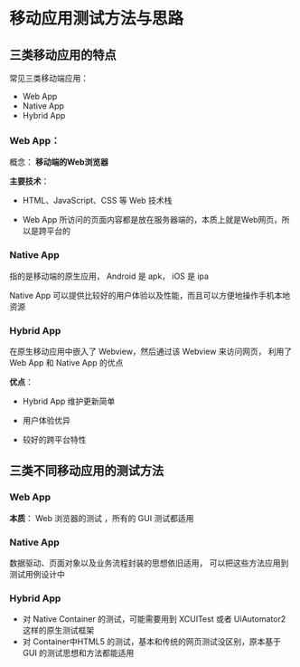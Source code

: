 # 移动应用测试方法与思路

## 三类移动应用的特点

常见三类移动端应用：

+  Web App
+ Native App
+ Hybrid App 

### Web App：

概念： **移动端的Web浏览器** 

**主要技术**： 

+ HTML、JavaScript、CSS 等 Web 技术栈 

+ Web App 所访问的页面内容都是放在服务器端的，本质上就是Web网页，所以是跨平台的 

###  **Native App** 

 指的是移动端的原生应用， Android 是 apk， iOS 是 ipa 

 Native App 可以提供比较好的用户体验以及性能，而且可以方便地操作手机本地资源 

###  **Hybrid App** 

 在原生移动应用中嵌入了 Webview，然后通过该 Webview 来访问网页， 利用了 Web App 和 Native App 的优点

**优点**：

+ Hybrid App 维护更新简单

+ 用户体验优异
+ 较好的跨平台特性

## 三类不同移动应用的测试方法 

###  Web App 

**本质**： Web 浏览器的测试 ，所有的 GUI 测试都适用

###  Native App 

 数据驱动、页面对象以及业务流程封装的思想依旧适用， 可以把这些方法应用到测试用例设计中 

###  Hybrid App 

+  对 Native Container 的测试，可能需要用到 XCUITest 或者 UiAutomator2 这样的原生测试框架 
+  对 Container中HTML5 的测试，基本和传统的网页测试没区别，原本基于 GUI 的测试思想和方法都能适用 


